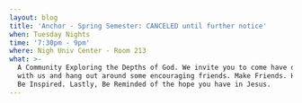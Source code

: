 ```yaml
---
layout: blog
title: 'Anchor - Spring Semester: CANCELED until further notice'
when: Tuesday Nights
time: '7:30pm - 9pm'
where: Nigh Univ Center - Room 213
what: >-
  A Community Exploring the Depths of God. We invite you to come have dinner
  with us and hang out around some encouraging friends. Make Friends. Have Fun.
  Be Inspired. Lastly, Be Reminded of the hope you have in Jesus.
---
```

